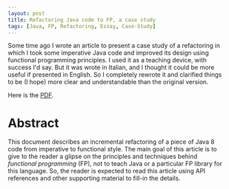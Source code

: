 ```yaml
---
layout: post
title: Refactoring Java code to FP, a case study
tags: [Java, FP, Refactoring, Essay, Case-Study]
---
```


Some time ago I wrote an article to present a case study of a refactoring in which I took some imperative Java code and improved its design using functional programming principles. I used it as a teaching device, with success I'd say. But it was wrote in Italian, and I thought it could be more useful if presented in English. So I completely rewrote it and clarified things to be (I hope) more clear and understandable than the original version.

Here is the [PDF](/material/diffing-case-study.pdf).

# Abstract

This document describes an incremental refactoring of a piece of Java 8 code from imperative to functional style. The main goal of this article is to give to the reader a glipse on the principles and techniques behind *functional programming* (FP), not to teach Java or a particular FP library for this language. So, the reader is expected to read this article using API references and other supporting material to fill-in the details.


